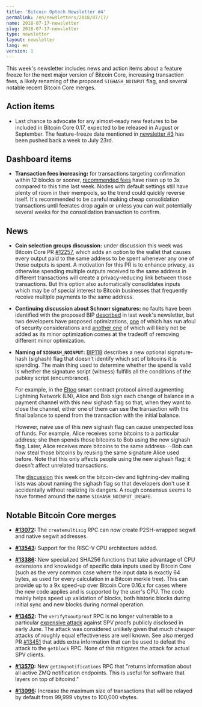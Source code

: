 ```yaml
---
title: 'Bitcoin Optech Newsletter #4'
permalink: /en/newsletters/2018/07/17/
name: 2018-07-17-newsletter
slug: 2018-07-17-newsletter
type: newsletter
layout: newsletter
lang: en
version: 1
---
```

This week's newsletter includes news and action items about a feature
freeze for the next major version of Bitcoin Core, increasing
transaction fees, a likely renaming of the proposed `SIGHASH_NOINPUT`
flag, and several notable recent Bitcoin Core merges.

## Action items

- Last chance to advocate for any almost-ready new features to be
  included in Bitcoin Core 0.17, expected to be released in August or
  September.  The feature-freeze date mentioned in [newsletter #3][] has
  been pushed back a week to July 23rd.

## Dashboard items

- **Transaction fees increasing:** for transactions targeting
  confirmation within 12 blocks or sooner, [recommended fees][] have risen
  up to 3x compared to this time last week.  Nodes with default settings
  still have plenty of room in their mempools, so the trend could quickly
  reverse itself.  It's recommended to be careful making cheap
  consolidation transactions until feerates drop again or unless you can
  wait potentially several weeks for the consolidation transaction to
  confirm.

## News

- **Coin selection groups discussion:** under discussion this week was
  Bitcoin Core PR [#12257][], which adds an option to the wallet that
  causes every output paid to the same address to be spent whenever any
  one of those outputs is spent.  A motivation for this PR is to enhance
  privacy, as otherwise spending multiple outputs received to the same
  address in different transactions will create a privacy-reducing link
  between those transactions.  But this option also automatically
  consolidates inputs which may be of special interest to Bitcoin
  businesses that frequently receive multiple payments to the same
  address.

- **Continuing discussion about Schnorr signatures:** no faults have
  been identified with the proposed BIP [described][schnorr feature] in
  last week's newsletter, but two developers have proposed
  optimizations, [one][multiparty signatures] of which has run afoul of
  security considerations and [another one][rearrange schnorr] of which
  will likely not be added as its minor optimization comes at the
  tradeoff of removing different minor optimization.

- **Naming of `SIGHASH_NOINPUT`:** [BIP118][] describes a new optional
  signature-hash (sighash) flag that doesn't identify which set of
  bitcoins it is spending.  The main thing used to determine whether the
  spend is valid is whether the signature script (witness) fulfills all
  the conditions of the pubkey script (encumbrance).

    For example, in the [Eltoo][] smart contract protocol aimed augmenting
    Lightning Network (LN), Alice and Bob sign each change of balance in
    a payment channel with this new sighash flag so that, when they want
    to close the channel, either one of them can use the transaction
    with the final balance to spend from the transaction with the
    initial balance.

    However, naive use of this new sighash flag can cause unexpected
    loss of funds.  For example, Alice receives some bitcoins to a
    particular address; she then spends those bitcoins to Bob using the
    new sighash flag.  Later, Alice receives more bitcoins to the same
    address---Bob can now steal those bitcoins by reusing the same
    signature Alice used before.  Note that this only affects people
    using the new sighash flag; it doesn't affect unrelated
    transactions.

    The [discussion][unsafe sighash] this week on the bitcoin-dev and
    lightning-dev mailing lists was about naming the sighash flag so
    that developers don't use it accidentally without realizing its
    dangers.  A rough consensus seems to have formed around
    the name `SIGHASH_NOINPUT_UNSAFE`.

## Notable Bitcoin Core merges

- **[#13072][]:** The `createmultisig` RPC can now create P2SH-wrapped
  segwit and native segwit addresses.

- **[#13543][]:** Support for the RISC-V CPU architecture added.

- **[#13386][]:** New specialized SHA256 functions that take advantage
  of CPU extensions and knowledge of specific data inputs used by Bitcoin
  Core (such as the very common case where the input data is exactly 64
  bytes, as used for every calculation in a Bitcoin merkle tree).  This
  can provide up to a 9x speed-up over Bitcoin Core 0.16.x for cases
  where the new code applies and is supported by the user's CPU.  The
  code mainly helps speed up validation of blocks, both historic blocks
  during initial sync and new blocks during normal operation.

- **[#13452][]:** The `verifytxoutproof` RPC is no longer vulnerable to
  a particular [expensive attack][tx-as-internal-node] against SPV
  proofs publicly disclosed in early June.  The attack was considered
  unlikely given that much cheaper attacks of roughly equal
  effectiveness are well known.  See also merged PR [#13451][] that adds
  extra information that can be used to defeat the attack to the
  `getblock` RPC.  None of this mitigates the attack for actual SPV
  clients.

- **[#13570][]:** New `getzmqnotifications` RPC that "returns
  information about all active ZMQ notification endpoints.  This is
  useful for software that layers on top of bitcoind."

- **[#13096][]:** Increase the maximum size of transactions that will be
  relayed by default from 99,999 vbytes to 100,000 vbytes.

[newsletter #3]: /en/newsletters/2018/07/10/
[recommended fees]: https://p2sh.info/dashboard/db/fee-estimation?orgId=1&from=now-7d&to=now&var-source=bitcoind
[multiparty signatures]: https://lists.linuxfoundation.org/pipermail/bitcoin-dev/2018-July/016215.html
[rearrange schnorr]: https://lists.linuxfoundation.org/pipermail/bitcoin-dev/2018-July/016211.html
[BIP118]: https://github.com/bitcoin/bips/blob/master/bip-0118.mediawiki
[eltoo]: https://blockstream.com/eltoo.pdf
[unsafe sighash]: https://lists.linuxfoundation.org/pipermail/bitcoin-dev/2018-July/016187.html
[popular twitter thread]: https://twitter.com/orionwl/status/1014829318986436608
[schnorr feature]: /en/newsletters/2018/07/10/#featured-news-schnorr-signature-proposed-bip
[#12257]: https://github.com/bitcoin/bitcoin/pull/12257
[#13072]: https://github.com/bitcoin/bitcoin/pull/13072
[#13543]: https://github.com/bitcoin/bitcoin/pull/13543
[#13386]: https://github.com/bitcoin/bitcoin/pull/13386
[#13452]: https://github.com/bitcoin/bitcoin/pull/13452
[#13451]: https://github.com/bitcoin/bitcoin/pull/13451
[#13570]: https://github.com/bitcoin/bitcoin/pull/13570
[#13096]: https://github.com/bitcoin/bitcoin/pull/13096
[tx-as-internal-node]: https://bitslog.wordpress.com/2018/06/09/leaf-node-weakness-in-bitcoin-merkle-tree-design/
